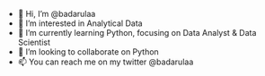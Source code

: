 - 👋 Hi, I’m @badarulaa
- 👀 I’m interested in Analytical Data
- 🌱 I’m currently learning Python, focusing on Data Analyst & Data Scientist
- 💞️ I’m looking to collaborate on Python
- 📫 You can reach me on my twitter @badarulaa

<!---
badarulaa/badarulaa is a ✨ special ✨ repository because its `README.md` (this file) appears on your GitHub profile.
You can click the Preview link to take a look at your changes.
--->
